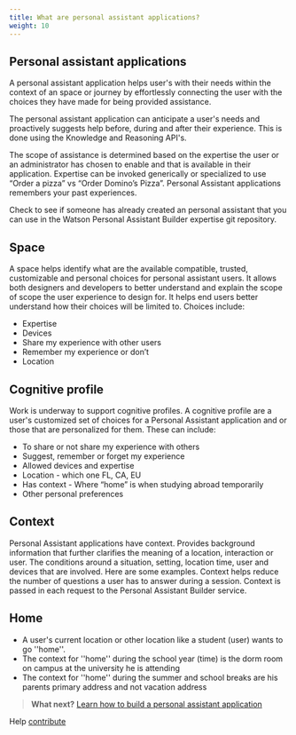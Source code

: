 ```yaml
---
title: What are personal assistant applications?
weight: 10
---
```

## Personal assistant applications

A personal assistant application helps user's with their needs within the context of an space or journey by effortlessly connecting the user with the choices they have made for being provided assistance.

The personal assistant application can anticipate a user's needs and proactively suggests help before, during and after their experience. This is done using the Knowledge and Reasoning API's.

The scope of assistance is determined based on the expertise the user or an administrator has chosen to enable and that is available in their application.  Expertise can be invoked generically or specialized to use “Order a pizza” vs “Order Domino’s Pizza”. Personal Assistant applications remembers your past experiences.

Check to see if someone has already created an personal assistant that you can use in the Watson Personal Assistant Builder expertise git repository.

## Space

A space helps identify what are the available compatible, trusted, customizable and personal choices for personal assistant users.   It allows both designers and developers to better understand and explain the scope of scope the user experience to design for.  It helps end users better understand how their choices will be limited to.  Choices include:

* Expertise
* Devices
* Share my experience with other users
* Remember my experience or don’t
* Location

## Cognitive profile

Work is underway to support cognitive profiles.  A cognitive profile are a user's customized set of choices for a Personal Assistant application and or those that are personalized for them.  These can include:

* To share or not share my experience with others
* Suggest, remember or forget my experience
* Allowed devices and expertise
* Location - which one FL, CA, EU
* Has context - Where “home” is when studying abroad temporarily
* Other personal preferences

## Context

Personal Assistant applications have context.  Provides background information that further clarifies the meaning of a location, interaction or user.  The conditions around a situation, setting, location time, user and devices that are involved.  Here are some examples. Context helps reduce the number of questions a user has to answer during a session.  Context is passed in each request to the Personal Assistant Builder service.

## Home

* A user's current location or other location like a student (user) wants to go ''home''.  
* The context for ''home'' during the school year (time) is the dorm room on campus at the university he is attending
* The context for ''home'' during the summer and school breaks are his parents primary address and not vacation address

> **What next?** [Learn how to build a personal assistant application]({{site.baseurl}}/cognitive-application/build-applications/)

Help [contribute]({{site.baseurl}}/contribute/contribute-doc/)

